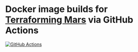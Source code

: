 # Docker image builds for [Terraforming Mars](https://github.com/terraforming-mars/terraforming-mars) via GitHub Actions

[![GitHub Actions](https://github.com/AndrewSav/terraforming-mars-docker/actions/workflows/main.yml/badge.svg)](https://github.com/AndrewSav/terraforming-mars-docker/actions)


